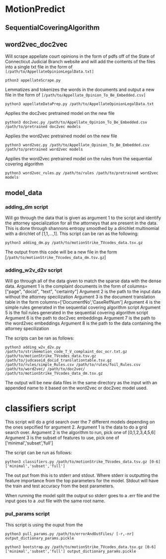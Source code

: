 # MotionPredict

## SequentialCoveringAlgorithm

## word2vec_doc2vec

Will scrape appellate court opinions in the form of pdfs off of the State of Connecticut Judicial Branch website and will add the contents of the files into a single txt file in the form of ```[/path/to/AppellateOpinionLegalData.txt]```
```
pthon3 appellateScrape.py
```
Lemmatizes and tokenizes the words in the documents and output a new file in the form of ```[/path/to/Appellate_Opinion_To_Be_Embedded.csv]```
```
python3 appellateDataPrep.py /path/to/AppellateOpinionLegalData.txt
```
Applies the doc2vec pretrained model on the new file
```
python3 doc2vec.py /path/to/Appellate_Opinion_To_Be_Embedded.csv /path/to/pretrained doc2vec models
```
Applies the word2vec pretrained model on the new file
```
python3 word2vec.py /path/to/Appellate_Opinion_To_Be_Embedded.csv /path/to/pretrained word2vec models
```
Applies the word2vec pretrained model on the rules from the sequential covering algorithm
```
python3 word2vec_rules.py /path/to/rules /path/to/pretrained word2vec models
```

##  model_data 

### adding_dm script

Will go through the data that is given as argument 1 to the script and identify the attorney specialization for all the attorneys that are present in the data.
This is done through shannons entropy smoothed by a dirichlet multinomial with a dirichlet of [1,1,...,1].
This script can be ran as the following: 
```
python3 adding_dm.py /path/to/motionStrike_TVcodes_data.tsv.gz
```
The output from this code will be a new file in the form [```/path/to/motionStrike_TVcodes_data_dm.tsv.gz```]

### adding_w2v_d2v script

Will go through all of the data given to match the sparse data with the dense data.
Argument 1 is the complaint documents in the form of columns=["page", "docid", "text", "certainty"]
Argument 2 is the path to the input data without the attorney specilization
Argument 3 is the document translation table in the form columns=['DocumentNo','CaseRefNum']
Argument 4 is the simple rules generated in the sequential covering algorithm script
Argument 5 is the foil rules generated in the sequential covering algorithm script
Argument 6 is the path to doc2vec embeddings
Argument 7 is the path to the word2vec embeddings
Argument 8 is the path to the data containing the attorney specilization

The scripts can be ran as follows:
```
python3 adding_w2v_d2v.py /path/to/strikemotion_code_T_V_complaint_doc_ocr.txt.gz /path/to/motionStrike_TVcodes_data.tsv.gz /path/to/judcaseid_docid_translationtable.tsv.gz /path/to/rules/simple_Rules.csv /path/to/rules/foil_Rules.csv /path/to/word2vec/ /path/to/doc2vec/ /path/to/motionStrike_TVcodes_data_dm.tsv.gz
```
The output will be new data files in the same directory as the input with an appended name to it based on the word2vec or doc2vec model used.

# classifiers script

This script will do a grid search over the 7 different models depending on the ones sepcified for argument 2.
Argument 1 is the data to do a grid search over.
Argument 2 is the algorithm to run, pick one of  [0,1,2,3,4,5,6]
Argument 3 is the subset of features to use, pick one of ['minimal','subset','full']

The script can be run as follows:
```
python3 classifiers.py /path/to/motionStrike_TVcodes_data.tsv.gz [0-6] ['minimal','subset','full']
```
The out put from this is to stderr and stdout. Where stderr is outputting the feature importance from the top parameters for the model.
Stdout will have the train and test accuracy from the best parameters.

When running the model split the output so stderr goes to a .err file and the input goes to a .out file with the same root name.

### pul_params script

This script is using the ouput from the 
```
python3 pull_params.py /path/to/errorAndOutFiles/ [-r,-nr] output_dictionary_params.pickle
```

```
python3 bootstrap.py /path/to/motionStrike_TVcodes_data.tsv.gz [0-6] ['minimal','subset','full'] output_dictionary_params.pickle
```
